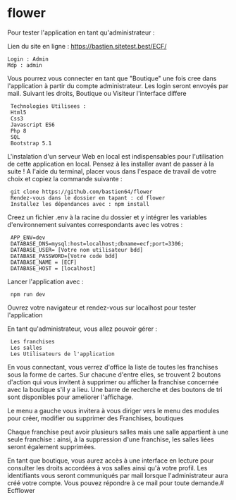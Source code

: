 # flower
Pour tester l'application en tant qu'administrateur :

Lien du site en ligne  : https://bastien.sitetest.best/ECF/

    Login : Admin
    Mdp : admin

 Vous pourrez vous connecter en tant que "Boutique" une fois cree dans l'application à partir du compte administrateur. Les login seront envoyés par mail. 
Suivant les droits, Boutique ou Visiteur l'interface differe 

     Technologies Utilisees : 
     Html5 
     Css3
     Javascript ES6
     Php 8
     SQL 
     Bootstrap 5.1

L'instalation d'un serveur Web en local  est  indispensables pour l'utilisation de cette application en local. Pensez à les installer avant de passer à la suite !
A l'aide du terminal, placer vous dans l'espace de travail de votre choix et copiez la commande suivante :

     git clone https://github.com/bastien64/flower
     Rendez-vous dans le dossier en tapant : cd flower
     Installez les dépendances avec : npm install

Creez un fichier .env à la racine du dossier et y intégrer les variables d'environnement suivantes correspondants avec les votres :

     APP_ENV=dev
     DATABASE_DNS=mysql:host=localhost;dbname=ecf;port=3306;
     DATABASE_USER= [Votre nom utilisateur bdd]
     DATABASE_PASSWORD=[Votre code bdd]
     DATABASE_NAME = [ECF]
     DATABASE_HOST = [localhost]

Lancer l'application avec :

     npm run dev

Ouvrez votre navigateur et rendez-vous sur localhost pour tester l'application


En tant qu'administrateur, vous allez pouvoir gérer :

     Les franchises
     Les salles
     Les Utilisateurs de l'application 

En vous connectant, vous verrez d'office la liste de toutes les franchises sous la forme de cartes. Sur chacune d'entre elles, se trouvent 2 boutons d'action qui vous invitent à  supprimer ou afficher la franchise concernée avec la boutique s'il y a lieu. Une barre de recherche  et des boutons de tri sont disponibles pour ameliorer l'affichage.

Le menu a gauche vous invitera à vous diriger vers le menu des modules pour créer, modifier ou supprimer des Franchises, boutiques

Chaque franchise peut avoir plusieurs salles mais une salle appartient à une seule franchise : ainsi, à la suppression d'une franchise, les salles liées seront également supprimées.

En tant que boutique, vous aurez accès à une interface en lecture pour consulter les droits accordées à vos salles ainsi qu'à votre profil. Les identifiants vous seront communiqués par mail lorsque l'administrateur aura créé votre compte. Vous pouvez répondre à ce mail pour toute demande.# Ecfflower

